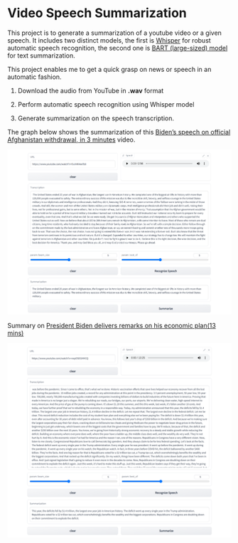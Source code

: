 # Video Speech Summarization

This project is to generate a summarization of a youtube video or a given speech. It includes two distinct models, the first is [Whisper](https://github.com/openai/whisper) for robust automatic speech recognition, the second one is [BART (large-sized) model](https://github.com/facebookresearch/fairseq/tree/main/examples/bart) for text summarization. 

This project enables me to get a quick grasp on news or speech in an automatic fashion.

1. Download the audio from YouTube in **.wav** format

2. Perform automatic speech recognition using Whisper model

3. Generate summarization on the speech transcription.

The graph below shows the summarization of this [Biden’s speech on official Afghanistan withdrawal, in 3 minutes](https://www.youtube.com/watch?v=DuX4K4eeTz8) video.

![biden speech summary](https://github.com/jiedong-yang/Speech-Summarization/blob/main/results/biden-afgan-test.png)

Summary on [President Biden delivers remarks on his economic plan(13 mins)](https://www.youtube.com/watch?v=nepOSEGHHCQA)

![13 mins speech summary](https://github.com/jiedong-yang/Speech-Summarization/blob/main/results/biden-eco-plan-test.png)
